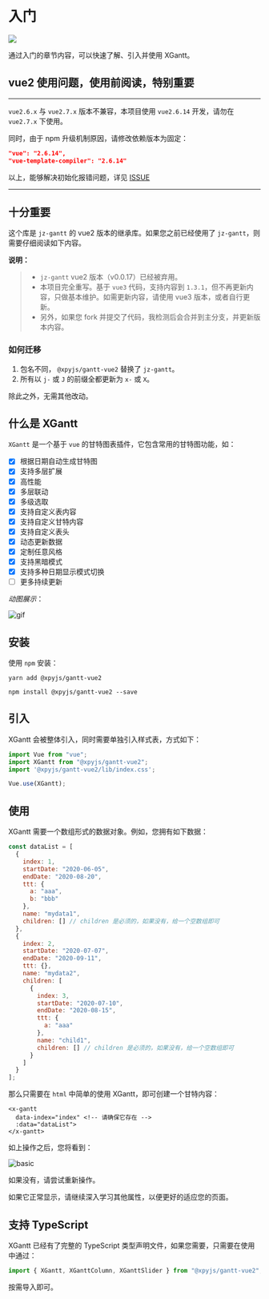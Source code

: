 # 入门

<Description author="jeremyjone" version="1.0.3" date="2022-06-22" copyright="jeremyjone" />

![](https://img.shields.io/npm/v/@xpyjs/gantt-vue2.svg)

通过入门的章节内容，可以快速了解、引入并使用 XGantt。

## vue2 使用问题，使用前阅读，特别重要

********************************

`vue2.6.x` 与 `vue2.7.x` 版本不兼容，本项目使用 `vue2.6.14` 开发，请勿在 `vue2.7.x` 下使用。

同时，由于 npm 升级机制原因，请修改依赖版本为固定：

```json
"vue": "2.6.14",
"vue-template-compiler": "2.6.14"
```

以上，能够解决初始化报错问题，详见 [ISSUE](https://github.com/xpyjs/gantt-vue2/issues/5)

********************************

## 十分重要

这个库是 `jz-gantt` 的 vue2 版本的继承库。如果您之前已经使用了 `jz-gantt`，则需要仔细阅读如下内容。

**说明：**

> - `jz-gantt` vue2 版本（v0.0.17）已经被弃用。
> - 本项目完全重写。基于 `vue3` 代码，支持内容到 `1.3.1`，但不再更新内容，只做基本维护。如需更新内容，请使用 vue3 版本，或者自行更新。
> - 另外，如果您 fork 并提交了代码，我检测后会合并到主分支，并更新版本内容。

### 如何迁移

1. 包名不同， `@xpyjs/gantt-vue2` 替换了 `jz-gantt`。
2. 所有以 `j-` 或 `J` 的前缀全都更新为 `x-` 或 `X`。

除此之外，无需其他改动。

## 什么是 XGantt

`XGantt` 是一个基于 `vue` 的甘特图表插件，它包含常用的甘特图功能，如：

- [x] 根据日期自动生成甘特图
- [x] 支持多层扩展
- [x] 高性能
- [x] 多层联动
- [x] 多级选取
- [x] 支持自定义表内容
- [x] 支持自定义甘特内容
- [x] 支持自定义表头
- [x] 动态更新数据
- [x] 定制任意风格
- [x] 支持黑暗模式
- [x] 支持多种日期显示模式切换
- [ ] 更多持续更新

*动图展示*：

<img :src="$withBase('/assets/gantt_v1.gif')" alt="gif">

## 安装

使用 `npm` 安装：

<CodeGroup>
  <CodeGroupItem title="YARN" active>

```bash:no-line-numbers
yarn add @xpyjs/gantt-vue2
```

  </CodeGroupItem>

  <CodeGroupItem title="NPM">

```bash:no-line-numbers
npm install @xpyjs/gantt-vue2 --save
```

  </CodeGroupItem>
</CodeGroup>

## 引入

XGantt 会被整体引入，同时需要单独引入样式表，方式如下：

```js
import Vue from "vue";
import XGantt from "@xpyjs/gantt-vue2";
import '@xpyjs/gantt-vue2/lib/index.css';

Vue.use(XGantt);
```

## 使用

XGantt 需要一个数组形式的数据对象。例如，您拥有如下数据：

```js
const dataList = [
  {
    index: 1,
    startDate: "2020-06-05",
    endDate: "2020-08-20",
    ttt: {
      a: "aaa",
      b: "bbb"
    },
    name: "mydata1",
    children: [] // children 是必须的，如果没有，给一个空数组即可
  },
  {
    index: 2,
    startDate: "2020-07-07",
    endDate: "2020-09-11",
    ttt: {},
    name: "mydata2",
    children: [
      {
        index: 3,
        startDate: "2020-07-10",
        endDate: "2020-08-15",
        ttt: {
          a: "aaa"
        },
        name: "child1",
        children: [] // children 是必须的，如果没有，给一个空数组即可
      }
    ]
  }
];
```

那么只需要在 `html` 中简单的使用 XGantt，即可创建一个甘特内容：

```html{2}
<x-gantt
  data-index="index" <!-- 请确保它存在 -->
  :data="dataList">
</x-gantt>
```

如上操作之后，您将看到：

<img :src="$withBase('/assets/basic.png')" alt="basic">

如果没有，请尝试重新操作。

如果它正常显示，请继续深入学习其他属性，以便更好的适应您的页面。

## 支持 TypeScript

XGantt 已经有了完整的 TypeScript 类型声明文件，如果您需要，只需要在使用中通过：

```js
import { XGantt, XGanttColumn, XGanttSlider } from "@xpyjs/gantt-vue2";
```

按需导入即可。
